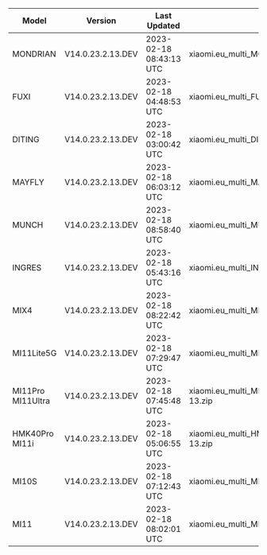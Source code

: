 | Model | Version | Last Updated | File Name | Size | Download Link |
| ---- | ---- | ---- | ---- | ---- | ---- |
| MONDRIAN | V14.0.23.2.13.DEV | 2023-02-18 08:43:13 UTC | xiaomi.eu_multi_MONDRIAN_V14.0.23.2.13.DEV_v14-13.zip | 5.3 GB | [SourceForge](https://sourceforge.net/projects/xiaomi-eu-multilang-miui-roms/files/xiaomi.eu/MIUI-WEEKLY-RELEASES/V14.0.23.2.13.DEV/xiaomi.eu_multi_MONDRIAN_V14.0.23.2.13.DEV_v14-13.zip/download) |
| FUXI | V14.0.23.2.13.DEV | 2023-02-18 04:48:53 UTC | xiaomi.eu_multi_FUXI_V14.0.23.2.13.DEV_v14-13.zip | 5.9 GB | [SourceForge](https://sourceforge.net/projects/xiaomi-eu-multilang-miui-roms/files/xiaomi.eu/MIUI-WEEKLY-RELEASES/V14.0.23.2.13.DEV/xiaomi.eu_multi_FUXI_V14.0.23.2.13.DEV_v14-13.zip/download) |
| DITING | V14.0.23.2.13.DEV | 2023-02-18 03:00:42 UTC | xiaomi.eu_multi_DITING_V14.0.23.2.13.DEV_v14-13.zip | 5.2 GB | [SourceForge](https://sourceforge.net/projects/xiaomi-eu-multilang-miui-roms/files/xiaomi.eu/MIUI-WEEKLY-RELEASES/V14.0.23.2.13.DEV/xiaomi.eu_multi_DITING_V14.0.23.2.13.DEV_v14-13.zip/download) |
| MAYFLY | V14.0.23.2.13.DEV | 2023-02-18 06:03:12 UTC | xiaomi.eu_multi_MAYFLY_V14.0.23.2.13.DEV_v14-13.zip | 5.2 GB | [SourceForge](https://sourceforge.net/projects/xiaomi-eu-multilang-miui-roms/files/xiaomi.eu/MIUI-WEEKLY-RELEASES/V14.0.23.2.13.DEV/xiaomi.eu_multi_MAYFLY_V14.0.23.2.13.DEV_v14-13.zip/download) |
| MUNCH | V14.0.23.2.13.DEV | 2023-02-18 08:58:40 UTC | xiaomi.eu_multi_MUNCH_V14.0.23.2.13.DEV_v14-13.zip | 4.5 GB | [SourceForge](https://sourceforge.net/projects/xiaomi-eu-multilang-miui-roms/files/xiaomi.eu/MIUI-WEEKLY-RELEASES/V14.0.23.2.13.DEV/xiaomi.eu_multi_MUNCH_V14.0.23.2.13.DEV_v14-13.zip/download) |
| INGRES | V14.0.23.2.13.DEV | 2023-02-18 05:43:16 UTC | xiaomi.eu_multi_INGRES_V14.0.23.2.13.DEV_v14-13.zip | 5.1 GB | [SourceForge](https://sourceforge.net/projects/xiaomi-eu-multilang-miui-roms/files/xiaomi.eu/MIUI-WEEKLY-RELEASES/V14.0.23.2.13.DEV/xiaomi.eu_multi_INGRES_V14.0.23.2.13.DEV_v14-13.zip/download) |
| MIX4 | V14.0.23.2.13.DEV | 2023-02-18 08:22:42 UTC | xiaomi.eu_multi_MIX4_V14.0.23.2.13.DEV_v14-13.zip | 5.2 GB | [SourceForge](https://sourceforge.net/projects/xiaomi-eu-multilang-miui-roms/files/xiaomi.eu/MIUI-WEEKLY-RELEASES/V14.0.23.2.13.DEV/xiaomi.eu_multi_MIX4_V14.0.23.2.13.DEV_v14-13.zip/download) |
| MI11Lite5G | V14.0.23.2.13.DEV | 2023-02-18 07:29:47 UTC | xiaomi.eu_multi_MI11Lite5G_V14.0.23.2.13.DEV_v14-13.zip | 4.8 GB | [SourceForge](https://sourceforge.net/projects/xiaomi-eu-multilang-miui-roms/files/xiaomi.eu/MIUI-WEEKLY-RELEASES/V14.0.23.2.13.DEV/xiaomi.eu_multi_MI11Lite5G_V14.0.23.2.13.DEV_v14-13.zip/download) |
| MI11Pro MI11Ultra | V14.0.23.2.13.DEV | 2023-02-18 07:45:48 UTC | xiaomi.eu_multi_MI11Pro_MI11Ultra_V14.0.23.2.13.DEV_v14-13.zip | 5.0 GB | [SourceForge](https://sourceforge.net/projects/xiaomi-eu-multilang-miui-roms/files/xiaomi.eu/MIUI-WEEKLY-RELEASES/V14.0.23.2.13.DEV/xiaomi.eu_multi_MI11Pro_MI11Ultra_V14.0.23.2.13.DEV_v14-13.zip/download) |
| HMK40Pro MI11i | V14.0.23.2.13.DEV | 2023-02-18 05:06:55 UTC | xiaomi.eu_multi_HMK40Pro_MI11i_V14.0.23.2.13.DEV_v14-13.zip | 4.9 GB | [SourceForge](https://sourceforge.net/projects/xiaomi-eu-multilang-miui-roms/files/xiaomi.eu/MIUI-WEEKLY-RELEASES/V14.0.23.2.13.DEV/xiaomi.eu_multi_HMK40Pro_MI11i_V14.0.23.2.13.DEV_v14-13.zip/download) |
| MI10S | V14.0.23.2.13.DEV | 2023-02-18 07:12:43 UTC | xiaomi.eu_multi_MI10S_V14.0.23.2.13.DEV_v14-13.zip | 4.4 GB | [SourceForge](https://sourceforge.net/projects/xiaomi-eu-multilang-miui-roms/files/xiaomi.eu/MIUI-WEEKLY-RELEASES/V14.0.23.2.13.DEV/xiaomi.eu_multi_MI10S_V14.0.23.2.13.DEV_v14-13.zip/download) |
| MI11 | V14.0.23.2.13.DEV | 2023-02-18 08:02:01 UTC | xiaomi.eu_multi_MI11_V14.0.23.2.13.DEV_v14-13.zip | 4.9 GB | [SourceForge](https://sourceforge.net/projects/xiaomi-eu-multilang-miui-roms/files/xiaomi.eu/MIUI-WEEKLY-RELEASES/V14.0.23.2.13.DEV/xiaomi.eu_multi_MI11_V14.0.23.2.13.DEV_v14-13.zip/download) |
